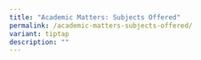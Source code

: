 ```yaml
---
title: "Academic Matters: Subjects Offered"
permalink: /academic-matters-subjects-offered/
variant: tiptap
description: ""
---
```

